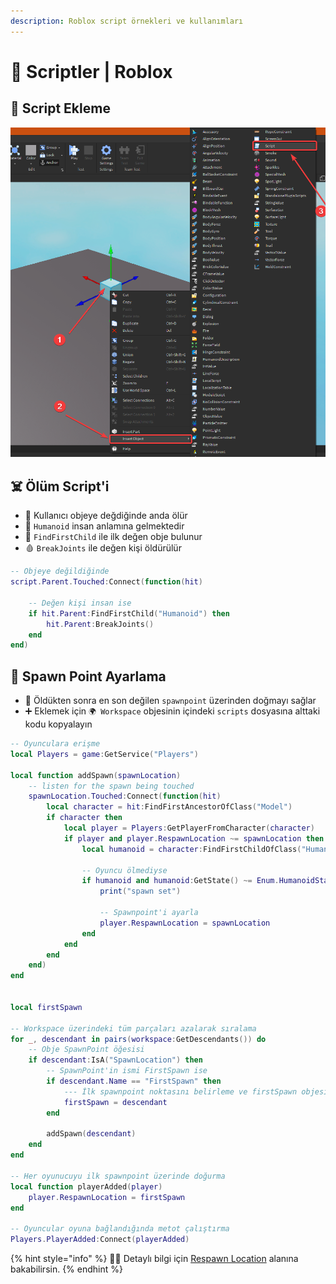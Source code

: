 ```yaml
---
description: Roblox script örnekleri ve kullanımları
---
```


# 📜 Scriptler \| Roblox

## 🎌 Script Ekleme

![](../../.gitbook/assets/robloxstudio_addscript.png)

## ☠️ Ölüm Script'i

* 🤵 Kullanıcı objeye değdiğinde anda ölür
* 🤵 `Humanoid` insan anlamına gelmektedir
* 🦄 `FindFirstChild` ile ilk değen obje bulunur
* 🩸 `BreakJoints` ile değen kişi öldürülür

```lua
-- Objeye değildiğinde
script.Parent.Touched:Connect(function(hit)

	-- Değen kişi insan ise
	if hit.Parent:FindFirstChild("Humanoid") then 
		hit.Parent:BreakJoints()
	end
end)
```

## 🐣 Spawn Point Ayarlama

* 🚄 Öldükten sonra en son değilen `spawnpoint` üzerinden doğmayı sağlar
* ➕ Eklemek için `🌍 Workspace` objesinin içindeki `scripts` dosyasına alttaki kodu kopyalayın

```lua
-- Oyunculara erişme
local Players = game:GetService("Players")
 
local function addSpawn(spawnLocation)
	-- listen for the spawn being touched
	spawnLocation.Touched:Connect(function(hit)
		local character = hit:FindFirstAncestorOfClass("Model")
		if character then
			local player = Players:GetPlayerFromCharacter(character)
			if player and player.RespawnLocation ~= spawnLocation then
				local humanoid = character:FindFirstChildOfClass("Humanoid")
				
				-- Oyuncu ölmediyse
				if humanoid and humanoid:GetState() ~= Enum.HumanoidStateType.Dead then
					print("spawn set")
					
					-- Spawnpoint'i ayarla
					player.RespawnLocation = spawnLocation
				end
			end
		end
	end)
end
 

local firstSpawn

-- Workspace üzerindeki tüm parçaları azalarak sıralama
for _, descendant in pairs(workspace:GetDescendants()) do
	-- Obje SpawnPoint öğesisi
	if descendant:IsA("SpawnLocation") then
		-- SpawnPoint'in ismi FirstSpawn ise
		if descendant.Name == "FirstSpawn" then
			--- İlk spawnpoint noktasını belirleme ve firstSpawn objesine atama
			firstSpawn = descendant
		end
		
		addSpawn(descendant)
	end
end

-- Her oyunucuyu ilk spawnpoint üzerinde doğurma
local function playerAdded(player)
	player.RespawnLocation = firstSpawn
end
 
-- Oyuncular oyuna bağlandığında metot çalıştırma
Players.PlayerAdded:Connect(playerAdded)
```

{% hint style="info" %}
‍🧙‍♂ Detaylı bilgi için [Respawn Location](https://developer.roblox.com/en-us/api-reference/property/Player/RespawnLocation) alanına bakabilirsin.
{% endhint %}


